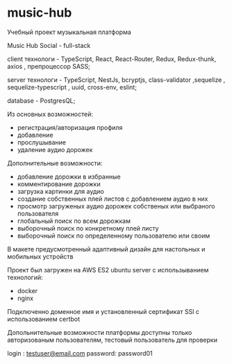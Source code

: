 # music-hub


Учебный проект музыкальная платформа 

  Music Hub Social - full-stack

client технологи - TypeScript, React, React-Router, Redux, Redux-thunk, axios , препроцессор SASS;

server технологи - TypeScript, NestJs, bcryptjs, class-validator ,sequelize , sequelize-typescript , uuid, cross-env, eslint;

database - PostgresQL;

 Из основных возможностей:
  
  - регистрация/авторизация профиля
  - добавление
  - прослушывание
  - удаление аудио дорожек

 Дополнительные возможности:
  
  - добавление дорожки в избранные
  - комментирование дорожки
  - загрузка картинки для аудио
  - создание собственных плей листов с добавлением аудио в них
  - просмотр загруженых аудио дорожек собственых или выбраного пользователя
  - глобальный поиск по всем дорожкам
  - выборочный поиск по конкретному плей листу
  - выборочный поиск по определенному пользователю или своим
  
В макете предусмотренный адаптивный дизайн для настольных и мобильных устройств

Проект был загружен на AWS ES2 ubuntu server с использыванием технологий:
  
  - docker
  - nginx
 
Подключенно доменное имя и установленный сертификат SSl c использованием certbot


Допольнительные возможности платформы доступны только авторизованым пользователям, тестовый пользователь для проверки

login : testuser@email.com
password: password01






